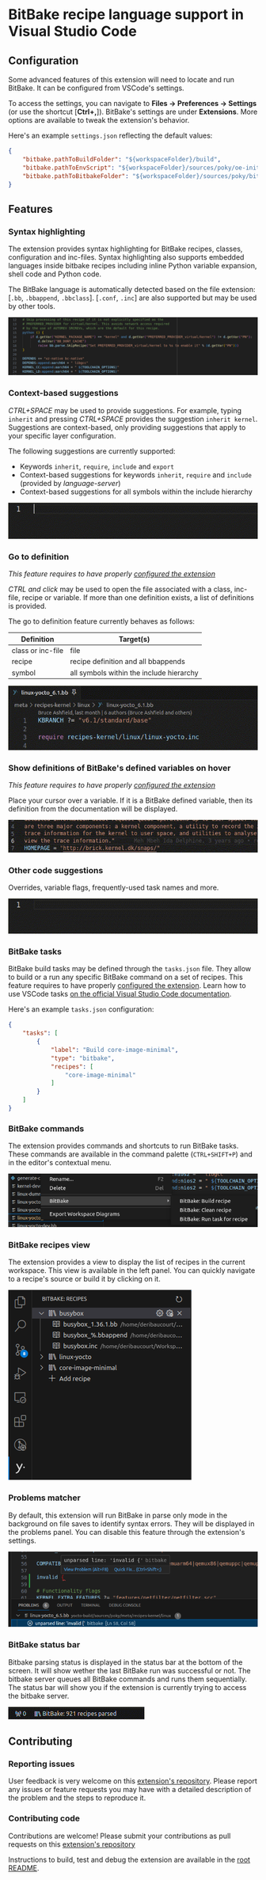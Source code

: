 # BitBake recipe language support in Visual Studio Code

## Configuration

Some advanced features of this extension will need to locate and run BitBake. It can be configured from VSCode's settings.

To access the settings, you can navigate to **Files -> Preferences -> Settings** (or use the shortcut [**Ctrl+,**]). BitBake's settings are under **Extensions**. More options are available to tweak the extension's behavior.

Here's an example `settings.json` reflecting the default values:
```json
{
    "bitbake.pathToBuildFolder": "${workspaceFolder}/build",
    "bitbake.pathToEnvScript": "${workspaceFolder}/sources/poky/oe-init-build-env",
    "bitbake.pathToBitbakeFolder": "${workspaceFolder}/sources/poky/bitbake",
}
```

## Features

### Syntax highlighting

The extension provides syntax highlighting for BitBake recipes, classes, configuration and inc-files. Syntax highlighting also supports embedded languages inside bitbake recipes including inline Python variable expansion, shell code and Python code.

The BitBake language is automatically detected based on the file extension:
[`.bb`, `.bbappend`, `.bbclass`]. [`.conf`, `.inc`] are also supported but may be used by other tools.

![Syntax Hilighting](doc/highlighting.png)

### Context-based suggestions

*CTRL+SPACE* may be used to provide suggestions. For example, typing `inherit` and pressing *CTRL+SPACE* provides the suggestion `inherit kernel`. Suggestions are context-based, only providing suggestions that apply to your specific layer configuration.

The following suggestions are currently supported:

* Keywords `inherit`, `require`, `include` and `export`
* Context-based suggestions for keywords `inherit`, `require` and `include` (provided by *language-server*)
* Context-based suggestions for all symbols within the include hierarchy

![Directive-statements](doc/directive-statements.gif)

### Go to definition
*This feature requires to have properly [configured the extension](#setup-the-extension)*

*CTRL and click* may be used to open the file associated with a class, inc-file, recipe or variable. If more than one definition exists, a list of definitions is provided.

The go to definition feature currently behaves as follows:

| Definition | Target(s) |
| --- | --- |
| class or inc-file | file |
| recipe | recipe definition and all bbappends |
| symbol | all symbols within the include hierarchy |

![Go-to-definition](doc/go-to-definition.gif)

### Show definitions of BitBake's defined variables on hover
*This feature requires to have properly [configured the extension](#setup-the-extension)*

Place your cursor over a variable. If it is a BitBake defined variable, then its definition from the documentation will be displayed.

![Hover](doc/hover-information.gif)

### Other code suggestions
Overrides, variable flags, frequently-used task names and more.

![Other-suggestions](doc/other-suggestions.gif)


### BitBake tasks

BitBake build tasks may be defined through the `tasks.json` file. They allow to build or a run any specific BitBake command on a set of recipes. This feature requires to have properly [configured the extension](#setup-the-extension). Learn how to use VSCode tasks [on the official Visual Studio Code documentation](https://code.visualstudio.com/docs/editor/tasks).

Here's an example `tasks.json` configuration:
```json
{
    "tasks": [
        {
            "label": "Build core-image-minimal",
            "type": "bitbake",
            "recipes": [
                "core-image-minimal"
            ]
        }
    ]
}
```

### BitBake commands

The extension provides commands and shortcuts to run BitBake tasks. These commands are available in the command palette (`CTRL+SHIFT+P`) and in the editor's contextual menu.

![Contextual menu](doc/contextual-menu.png)

### BitBake recipes view

The extension provides a view to display the list of recipes in the current workspace. This view is available in the left panel. You can quickly navigate to a recipe's source or build it by clicking on it.

![Recipe tree view](doc/recipe-view.png)

### Problems matcher

By default, this extension will run BitBake in parse only mode in the background on file saves to identify syntax errors. They will be displayed in the problems panel. You can disable this feature through the extension's settings.

![Problem matcher](doc/problems.png)

### BitBake status bar

Bitbake parsing status is displayed in the status bar at the bottom of the screen. It will show wether the last BitBake run was successful or not. The bitbake server queues all BitBake commands and runs them sequentially. The status bar will show you if the extension is currently trying to access the bitbake server.

![Status bar](doc/status-bar.gif)

## Contributing

### Reporting issues

User feedback is very welcome on this [extension's repository](https://github.com/yoctoproject/vscode-bitbake). Please report any issues or feature requests you may have with a detailed description of the problem and the steps to reproduce it.

### Contributing code

Contributions are welcome! Please submit your contributions as pull requests on this [extension's repository](https://github.com/yoctoproject/vscode-bitbake)

Instructions to build, test and debug the extension are available in the [root README](../README.md).
